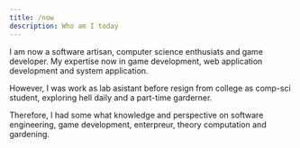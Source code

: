 ```yaml
---
title: /now
description: Who am I today
---
```


I am now a software artisan, computer science enthusiats and game developer. 
My expertise now in game development, web application development and system application. 

However, I was work as lab asistant before resign from college as comp-sci student, exploring hell daily 
and a part-time garderner. 

Therefore, I had some what knowledge and perspective on software engineering, game development, 
enterpreur, theory computation and gardening. 